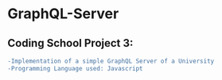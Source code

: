# GraphQL-Server
## Coding School Project 3:
```diff
-Implementation of a simple GraphQL Server of a University
-Programming Language used: Javascript
